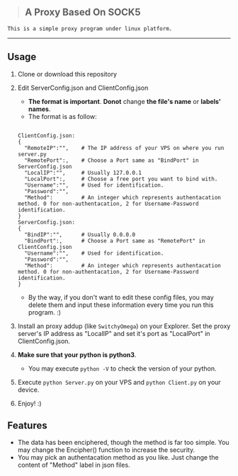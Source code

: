 > ## A Proxy Based On SOCK5

	This is a simple proxy program under linux platform.
	
***

## Usage

1. Clone or download this repository
2. Edit ServerConfig.json and ClientConfig.json
    - __The format is important__. __Donot__ change __the file's name__ or __labels' names__.
    - The format is as follow:

    ```

    ClientConfig.json:
    {
      "RemoteIP":"",    # The IP address of your VPS on where you run server.py
      "RemotePort":,    # Choose a Port same as "BindPort" in ServerConfig.json
      "LocalIP":"",     # Usually 127.0.0.1
      "LocalPort":,     # Choose a free port you want to bind with.
      "Username":"",    # Used for identification.
      "Password":"",
      "Method":         # An integer which represents authentacation method. 0 for non-authentacation, 2 for Username-Password identification.
    }
    ServerConfig.json:
    {
      "BindIP":"",      # Usually 0.0.0.0
      "BindPort":,      # Choose a Port same as "RemotePort" in ClientConfig.json
      "Username":"",    # Used for identification.
      "Password":"",
      "Method":         # An integer which represents authentacation method. 0 for non-authentacation, 2 for Username-Password identification.
    }

    ```

    - By the way, if you don't want to edit these config files, you may delete them and input these information every time you run this program. :)
    
3. Install an proxy addup (like `SwitchyOmega`) on your Explorer. Set the proxy server's IP address as "LocalIP" and set it's port as "LocalPort" in ClientConfig.json.
4. __Make sure that your python is python3__.
    - You may execute `python -V` to check the version of your python.
5. Execute `python Server.py` on your VPS and `python Client.py` on your device.
6. Enjoy! :)


## Features

* The data has been enciphered, though the method is far too simple. You may change the Encipher() function to increase the security.
* You may pick an authentacation method as you like. Just change the content of "Method" label in json files.

